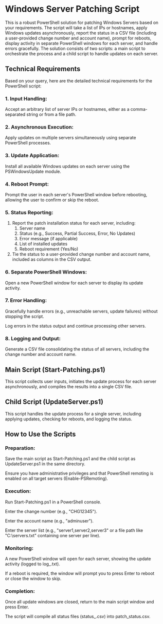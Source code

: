 # Windows Server Patching Script

This is a robust PowerShell solution for patching Windows Servers based on your requirements. The script will take a list of IPs or hostnames, apply Windows updates asynchronously, report the status in a CSV file (including a user-provided change number and account name), prompt for reboots, display activity in separate PowerShell windows for each server, and handle errors gracefully. The solution consists of two scripts: a main script to orchestrate the process and a child script to handle updates on each server.

## Technical Requirements

Based on your query, here are the detailed technical requirements for the PowerShell script:

### 1. Input Handling:

Accept an arbitrary list of server IPs or hostnames, either as a comma-separated string or from a file path.

### 2. Asynchronous Execution:

Apply updates on multiple servers simultaneously using separate PowerShell processes.

### 3. Update Application:

Install all available Windows updates on each server using the PSWindowsUpdate module.

### 4. Reboot Prompt:

Prompt the user in each server's PowerShell window before rebooting, allowing the user to confirm or skip the reboot.

### 5. Status Reporting:

1. Report the patch installation status for each server, including:
   1. Server name
   2. Status (e.g., Success, Partial Success, Error, No Updates)
   3. Error message (if applicable)
   4. List of installed updates
   5. Reboot requirement (Yes/No)
2. Tie the status to a user-provided change number and account name, included as columns in the CSV output.

### 6. Separate PowerShell Windows:

Open a new PowerShell window for each server to display its update activity.

### 7. Error Handling:

Gracefully handle errors (e.g., unreachable servers, update failures) without stopping the script.

Log errors in the status output and continue processing other servers.

### 8. Logging and Output:

Generate a CSV file consolidating the status of all servers, including the change number and account name.

## Main Script (Start-Patching.ps1)

This script collects user inputs, initiates the update process for each server asynchronously, and compiles the results into a single CSV file.

## Child Script (UpdateServer.ps1)

This script handles the update process for a single server, including applying updates, checking for reboots, and logging the status.

## How to Use the Scripts

### Preparation:

Save the main script as Start-Patching.ps1 and the child script as UpdateServer.ps1 in the same directory.

Ensure you have administrative privileges and that PowerShell remoting is enabled on all target servers (Enable-PSRemoting).

### Execution:

Run Start-Patching.ps1 in a PowerShell console.

Enter the change number (e.g., "CHG12345").

Enter the account name (e.g., "adminuser").

Enter the server list (e.g., "server1,server2,server3" or a file path like "C:\servers.txt" containing one server per line).

### Monitoring:

A new PowerShell window will open for each server, showing the update activity (logged to log_<server>.txt).

If a reboot is required, the window will prompt you to press Enter to reboot or close the window to skip.

### Completion:

Once all update windows are closed, return to the main script window and press Enter.

The script will compile all status files (status_<server>.csv) into patch_status.csv.